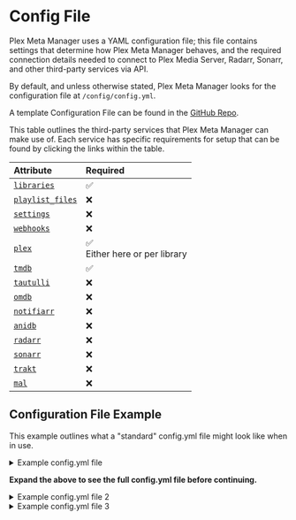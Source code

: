 # Config File

Plex Meta Manager uses a YAML configuration file; this file contains settings that determine how Plex Meta Manager behaves, and the required connection details needed to connect to Plex Media Server, Radarr, Sonarr, and other third-party services via API.

By default, and unless otherwise stated, Plex Meta Manager looks for the configuration file at `/config/config.yml`.

A template Configuration File can be found in the [GitHub Repo](https://github.com/meisnate12/Plex-Meta-Manager/blob/master/config/config.yml.template).

This table outlines the third-party services that Plex Meta Manager can make use of. Each service has specific requirements for setup that can be found by clicking the links within the table.

| Attribute                     | Required                                |
|:------------------------------|:----------------------------------------|
| [`libraries`](libraries)      | &#9989;                                 |
| [`playlist_files`](playlists) | &#10060;                                |
| [`settings`](settings)        | &#10060;                                |
| [`webhooks`](webhooks)        | &#10060;                                |
| [`plex`](plex)                | &#9989; <br/>Either here or per library |
| [`tmdb`](tmdb)                | &#9989;                                 |
| [`tautulli`](tautulli)        | &#10060;                                |
| [`omdb`](omdb)                | &#10060;                                |
| [`notifiarr`](notifiarr)      | &#10060;                                |
| [`anidb`](anidb)              | &#10060;                                |
| [`radarr`](radarr)            | &#10060;                                |
| [`sonarr`](sonarr)            | &#10060;                                |
| [`trakt`](trakt)              | &#10060;                                |
| [`mal`](myanimelist)          | &#10060;                                |

## Configuration File Example

This example outlines what a "standard" config.yml file might look like when in use.

<details>
  <summary>Example config.yml file</summary>

```yaml
## This file is a template remove the .template to use the file

libraries:                       # This is called out once within the config.yml file
  Movies:                        # These are names of libraries in your Plex
    metadata_path:
      - pmm: basic               # This is a file within PMM's defaults folder
      - pmm: imdb                # This is a file within PMM's defaults folder
      # see the wiki for how to use local files, folders, URLs, or files from git
    overlay_path:
      - remove_overlays: false   # Set this to true to remove all overlays
      - pmm: ribbon              # This is a file within PMM's defaults folder
      # see the wiki for how to use local files, folders, URLs, or files from git
  TV Shows:
    metadata_path:
      - pmm: basic               # This is a file within PMM's defaults folder
      - pmm: imdb                # This is a file within PMM's defaults folder
      # see the wiki for how to use local files, folders, URLs, or files from git
    overlay_path:
      - remove_overlays: false   # Set this to true to remove all overlays
      - pmm: ribbon              # This is a file within PMM's defaults folder
      # see the wiki for how to use local files, folders, URLs, or files from git
  Anime:
    metadata_path:
      - pmm: basic               # This is a file within PMM's defaults folder
      - pmm: anilist             # This is a file within PMM's defaults folder
      # see the wiki for how to use local files, folders, URLs, or files from git
  Music:
    metadata_path:
      - file: config/Music.yml   # This is a local file THAT YOU MIGHT CREATE
playlist_files:
  - pmm: playlist                # This is a file within PMM's defaults folder
  # see the wiki for how to use local files, folders, URLs, or files from git
settings:
  cache: true
  cache_expiration: 60
  asset_directory: config/assets
  asset_folders: true
  asset_depth: 0
  create_asset_folders: false
  prioritize_assets: false
  dimensional_asset_rename: false
  download_url_assets: false
  show_missing_season_assets: false
  show_missing_episode_assets: false
  show_asset_not_needed: true
  sync_mode: append
  minimum_items: 1
  default_collection_order:
  delete_below_minimum: true
  delete_not_scheduled: false
  run_again_delay: 2
  missing_only_released: false
  only_filter_missing: false
  show_unmanaged: true
  show_unconfigured: true
  show_filtered: false
  show_options: false
  show_missing: true
  show_missing_assets: true
  save_report: false
  tvdb_language: eng
  ignore_ids:
  ignore_imdb_ids:
  item_refresh_delay: 0
  playlist_sync_to_user: all
  playlist_exclude_users: 
  playlist_report: false
  verify_ssl: true
  custom_repo:
  check_nightly: false
webhooks:                        # Can be individually specified per library as well
  error:
  version:
  run_start:
  run_end:
  changes:
plex:                            # Can be individually specified per library as well; REQUIRED for the script to run
  url: http://192.168.1.12:32400
  token: ####################
  timeout: 60
  clean_bundles: false
  empty_trash: false
  optimize: false
tmdb:                            # REQUIRED for the script to run
  apikey: ################################
  language: en
tautulli:                        # Can be individually specified per library as well
  url: http://192.168.1.12:8181
  apikey: ################################
omdb:
  apikey: ########
  cache_expiration: 60
mdblist:
  apikey: #########################
  cache_expiration: 60
notifiarr:
  apikey: ####################################
anidb:                           # Not required for AniDB builders unless you want mature content
  username: ######
  password: ######
radarr:                          # Can be individually specified per library as well
  url: http://192.168.1.12:7878
  token: ################################
  add_missing: false
  add_existing: false
  root_folder_path: S:/Movies
  monitor: true
  availability: announced
  quality_profile: HD-1080p
  tag:
  search: false
  radarr_path:
  plex_path:
sonarr:                          # Can be individually specified per library as well
  url: http://192.168.1.12:8989
  token: ################################
  add_missing: false
  add_existing: false
  root_folder_path: "S:/TV Shows"
  monitor: all
  quality_profile: HD-1080p
  language_profile: English
  series_type: standard
  season_folder: true
  tag:
  search: false
  cutoff_search: false
  sonarr_path:
  plex_path:
trakt:
  client_id: ####################
  client_secret: ####################
  pin:
  authorization:
    # everything below is autofilled by the script
    access_token:
    token_type:
    expires_in:
    refresh_token:
    scope: public
    created_at:
mal:
  client_id: ####################
  client_secret: ####################
  authorization:
    # everything below is autofilled by the script
    access_token:
    token_type:
    expires_in:
    refresh_token:
```
</details>

**Expand the above to see the full config.yml file before continuing.**
<br/>

<details>
  <summary>Example config.yml file 2</summary>

```{include} ../../config/config.yml.template
```

</details>

<details>
  <summary>Example config.yml file 3</summary>

```yaml

    ```{include} ../../config/config.yml.template
    ```

```
</details>



```{include} ../../config/config.yml.template
```